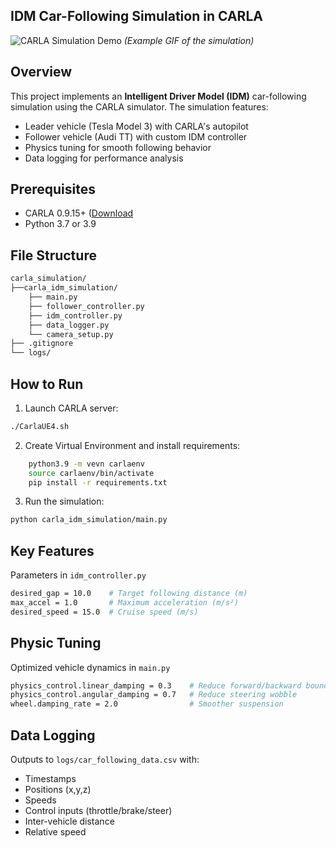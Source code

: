 ## IDM Car-Following Simulation in CARLA

![CARLA Simulation Demo](demo.gif) *(Example GIF of the simulation)*

## Overview
This project implements an **Intelligent Driver Model (IDM)** car-following simulation using the CARLA simulator. The simulation features:
- Leader vehicle (Tesla Model 3) with CARLA's autopilot
- Follower vehicle (Audi TT) with custom IDM controller
- Physics tuning for smooth following behavior
- Data logging for performance analysis

## Prerequisites
- CARLA 0.9.15+ ([Download](https://github.com/carla-simulator/carla/blob/master/Docs/download.md)
- Python 3.7 or 3.9

## File Structure
```bash 
carla_simulation/
├──carla_idm_simulation/
    ├── main.py
    ├── follower_controller.py
    ├── idm_controller.py
    ├── data_logger.py
    └── camera_setup.py
├── .gitignore
└── logs/
```
## How to Run
1. Launch CARLA server:
```bash 
./CarlaUE4.sh
 ```
2. Create Virtual Environment and install requirements:
```bash 
    python3.9 -m vevn carlaenv
    source carlaenv/bin/activate
    pip install -r requirements.txt
```
3. Run the simulation:
```bash 
python carla_idm_simulation/main.py
```

## Key Features
Parameters in `idm_controller.py`
```bash 
desired_gap = 10.0    # Target following distance (m)
max_accel = 1.0       # Maximum acceleration (m/s²)
desired_speed = 15.0  # Cruise speed (m/s)
```
## Physic Tuning
Optimized vehicle dynamics in `main.py`
```bash 
physics_control.linear_damping = 0.3    # Reduce forward/backward bounce
physics_control.angular_damping = 0.7   # Reduce steering wobble
wheel.damping_rate = 2.0                # Smoother suspension
```
## Data Logging
Outputs to `logs/car_following_data.csv` with:
- Timestamps
- Positions (x,y,z)
- Speeds
- Control inputs (throttle/brake/steer)
- Inter-vehicle distance
- Relative speed